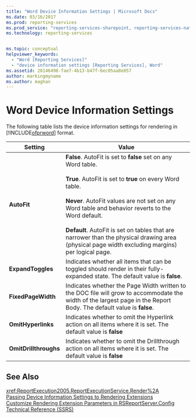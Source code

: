 ```yaml
---
title: "Word Device Information Settings | Microsoft Docs"
ms.date: 03/16/2017
ms.prod: reporting-services
ms.prod_service: "reporting-services-sharepoint, reporting-services-native"
ms.technology: reporting-services


ms.topic: conceptual
helpviewer_keywords: 
  - "Word [Reporting Services]"
  - "device information settings [Reporting Services], Word"
ms.assetid: 28146498-fae7-4b13-b47f-6ec05aa8e057
author: markingmyname
ms.author: maghan
---
```

# Word Device Information Settings
  The following table lists the device information settings for rendering in [!INCLUDE[ofprword](../includes/ofprword-md.md)] format.  
  
|Setting|Value|  
|-------------|-----------|  
|**AutoFit**|**False**. AutoFit is set to **false** set on any Word table.<br /><br /> **True**. AutoFit is set to **true** on every Word table.<br /><br /> **Never**. AutoFit values are not set on any Word table and behavior reverts to the Word default.<br /><br /> **Default**. AutoFit is set on tables that are narrower than the physical drawing area (physical page width excluding margins) per logical page.|  
|**ExpandToggles**|Indicates whether all items that can be toggled should render in their fully-expanded state. The default value is **false**.|  
|**FixedPageWidth**|Indicates whether the Page Width written to the DOC file will grow to accommodate the width of the largest page in the Report Body. The default value is **false**.|  
|**OmitHyperlinks**|Indicates whether to omit the Hyperlink action on all items where it is set. The default value is **false**|  
|**OmitDrillthroughs**|Indicates whether to omit the Drillthrough action on all items where it is set. The default value is **false**|  
  
## See Also  
 <xref:ReportExecution2005.ReportExecutionService.Render%2A>   
 [Passing Device Information Settings to Rendering Extensions](../reporting-services/report-server-web-service/net-framework/passing-device-information-settings-to-rendering-extensions.md)   
 [Customize Rendering Extension Parameters in RSReportServer.Config](../reporting-services/customize-rendering-extension-parameters-in-rsreportserver-config.md)   
 [Technical Reference &#40;SSRS&#41;](../reporting-services/technical-reference-ssrs.md)  
  
  

